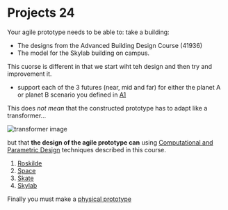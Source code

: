 # Projects 24

Your agile prototype needs to be able to: take a building:

* The designs from the Advanced Building Design Course (41936)
* The model for the Skylab building on campus.

This cuorse is different in that we start wiht teh design and then try and improvement it.

* support each of the 3 futures (near, mid and far) for either the planet A or planet B scenario you defined in [A1](/Agile/Assignments/A1)

This does *not mean* that the constructed prototype has to adapt like a transformer...

![transformer image](https://tfwiki.net/mediawiki/images2/thumb/d/dc/OpTransformsSu.jpg/400px-OpTransformsSu.jpg)

but that **the design of the agile prototype can** using [Computational and Parametric Design] techniques described in this course.

1. [Roskilde]
2. [Space]
3. [Skate]
4. [Skylab]

Finally you must make a [physical prototype]

[physical prototype]: /Agile/Concepts/PhysicalPrototype
[Roskilde]: /Agile/Projects/Roskilde
[Space]: /Agile/Projects/Space
[Skate]: /Agile/Projects/Skate
[Skylab]: /Agile/Projects/Skylab
[Computational and Parametric Design]: /Agile/Concepts/ComputationalDesign
